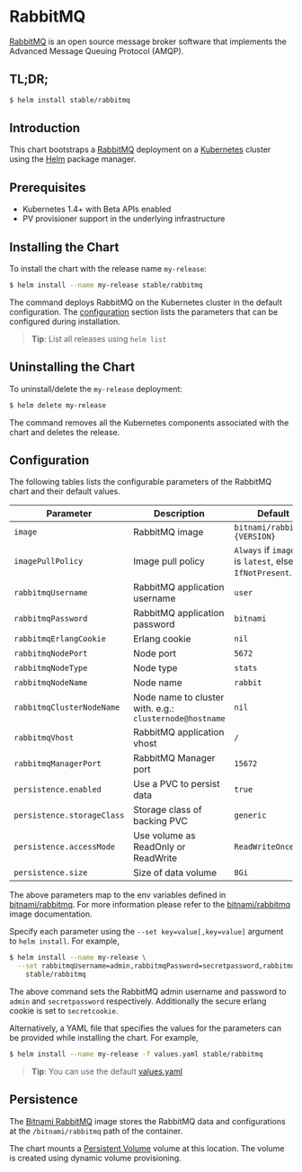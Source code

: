 # RabbitMQ

[RabbitMQ](https://www.rabbitmq.com/) is an open source message broker software that implements the Advanced Message Queuing Protocol (AMQP).

## TL;DR;

```bash
$ helm install stable/rabbitmq
```

## Introduction

This chart bootstraps a [RabbitMQ](https://github.com/bitnami/bitnami-docker-rabbitmq) deployment on a [Kubernetes](http://kubernetes.io) cluster using the [Helm](https://helm.sh) package manager.

## Prerequisites

- Kubernetes 1.4+ with Beta APIs enabled
- PV provisioner support in the underlying infrastructure

## Installing the Chart

To install the chart with the release name `my-release`:

```bash
$ helm install --name my-release stable/rabbitmq
```

The command deploys RabbitMQ on the Kubernetes cluster in the default configuration. The [configuration](#configuration) section lists the parameters that can be configured during installation.

> **Tip**: List all releases using `helm list`

## Uninstalling the Chart

To uninstall/delete the `my-release` deployment:

```bash
$ helm delete my-release
```

The command removes all the Kubernetes components associated with the chart and deletes the release.

## Configuration

The following tables lists the configurable parameters of the RabbitMQ chart and their default values.

|         Parameter          |                       Description                       |                         Default                          |
|----------------------------|---------------------------------------------------------|----------------------------------------------------------|
| `image`                    | RabbitMQ image                                          | `bitnami/rabbitmq:{VERSION}`                             |
| `imagePullPolicy`          | Image pull policy                                       | `Always` if `imageTag` is `latest`, else `IfNotPresent`. |
| `rabbitmqUsername`         | RabbitMQ application username                           | `user`                                                   |
| `rabbitmqPassword`         | RabbitMQ application password                           | `bitnami`                                                |
| `rabbitmqErlangCookie`     | Erlang cookie                                           | `nil`                                                    |
| `rabbitmqNodePort`         | Node port                                               | `5672`                                                   |
| `rabbitmqNodeType`         | Node type                                               | `stats`                                                  |
| `rabbitmqNodeName`         | Node name                                               | `rabbit`                                                 |
| `rabbitmqClusterNodeName`  | Node name to cluster with. e.g.: `clusternode@hostname` | `nil`                                                    |
| `rabbitmqVhost`            | RabbitMQ application vhost                              | `/`                                                      |
| `rabbitmqManagerPort`      | RabbitMQ Manager port                                   | `15672`                                                  |
| `persistence.enabled`      | Use a PVC to persist data                               | `true`                                                   |
| `persistence.storageClass` | Storage class of backing PVC                            | `generic`                                                |
| `persistence.accessMode`   | Use volume as ReadOnly or ReadWrite                     | `ReadWriteOnce`                                          |
| `persistence.size`         | Size of data volume                                     | `8Gi`                                                    |

The above parameters map to the env variables defined in [bitnami/rabbitmq](http://github.com/bitnami/bitnami-docker-rabbitmq). For more information please refer to the [bitnami/rabbitmq](http://github.com/bitnami/bitnami-docker-rabbitmq) image documentation.

Specify each parameter using the `--set key=value[,key=value]` argument to `helm install`. For example,

```bash
$ helm install --name my-release \
  --set rabbitmqUsername=admin,rabbitmqPassword=secretpassword,rabbitmqErlangCookie=secretcookie \
    stable/rabbitmq
```

The above command sets the RabbitMQ admin username and password to `admin` and `secretpassword` respectively. Additionally the secure erlang cookie is set to `secretcookie`.

Alternatively, a YAML file that specifies the values for the parameters can be provided while installing the chart. For example,

```bash
$ helm install --name my-release -f values.yaml stable/rabbitmq
```

> **Tip**: You can use the default [values.yaml](values.yaml)

## Persistence

The [Bitnami RabbitMQ](https://github.com/bitnami/bitnami-docker-rabbitmq) image stores the RabbitMQ data and configurations at the `/bitnami/rabbitmq` path of the container.

The chart mounts a [Persistent Volume](kubernetes.io/docs/user-guide/persistent-volumes/) volume at this location. The volume is created using dynamic volume provisioning.
